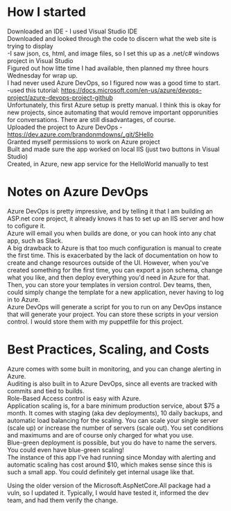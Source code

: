 How I started
=============
Downloaded an IDE - I used Visual Studio IDE 
<br />Downloaded and looked through the code to discern what the web site is trying to display
<br />-I saw json, cs, html, and image files, so I set this up as a .net/c# windows project in Visual Studio
<br />Figured out how litte time I had available, then planned my three hours Wednesday for wrap up.
<br />I had never used Azure DevOps, so I figured now was a good time to start.
<br />-used this tutorial: https://docs.microsoft.com/en-us/azure/devops-project/azure-devops-project-github
<br />Unfortunately, this first Azure setup is pretty manual. I think this is okay for new projects, since automating that would remove important opporunities for conversations.  There are still disadvantages, of course.
<br />Uploaded the project to Azure DevOps - https://dev.azure.com/brandonmdowns/_git/SHello
<br />Granted myself permissions to work on Azure project 
<br />Built and made sure the app worked on local IIS (just two buttons in Visual Studio)
<br />Created, in Azure, new app service for the HelloWorld manually to test

Notes on Azure DevOps
=====================
Azure DevOps is pretty impressive, and by telling it that I am building an ASP.net core project, it already knows it has to set up an IIS server and how to cofigure it.
<br />Azure will email you when builds are done, or you can hook into any chat app, such as Slack.
<br />A big drawback to Azure is that too much configuration is manual to create the first time. This is exacerbated by the lack of documentation on how to create and change resources outside of the UI. However, when you've created something for the first time, you can export a json schema, change what you like, and then deploy everything you'd need in Azure for that. Then, you can store your templates in version control. Dev teams, then, could simply change the template for a new application, never having to log in to Azure.
<br />Azure DevOps will generate a script for you to run on any DevOps instance that will generate your project. You can store these scripts in your version control. I would store them with my puppetfile for this project.


Best Practices, Scaling, and Costs
==============
Azure comes with some built in monitoring, and you can change alerting in Azure.
<br />Auditing is also built in to Azure DevOps, since all events are tracked with commits and tied to builds.
<br />Role-Based Access control is easy with Azure.
<br />Application scaling is, for a bare minimum production service, about $75 a month. It comes with staging (aka dev deployments), 10 daily backups, and automatic load balancing for the scaling. You can scale your single server (scale up) or increase the number of servers (scale out). You set conditions and maximums and are of course only charged for what you use.
<br />Blue-green deployment is possible, but you do have to name the servers. You could even have blue-green scaling! 
<br />The instance of this app I've had running since Monday with alerting and automatic scaling has cost around $10, which makes sense since this is such a small app. You could definitely get internal usage like that.


Using the older version of the Microsoft.AspNetCore.All package had a vuln, so I updated it. Typically, I would have tested it, informed the dev team, and had them verify the change.




